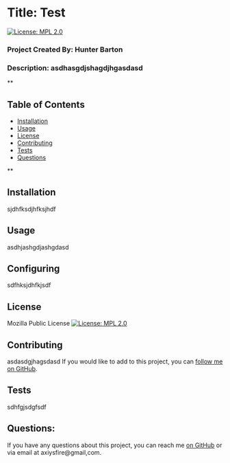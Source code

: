  
#  Title: Test
[![License: MPL 2.0](https://img.shields.io/badge/License-MPL%202.0-brightgreen.svg)](https://opensource.org/licenses/MPL-2.0)
### Project Created By: Hunter Barton
### Description: asdhasgdjshagdjhgasdasd
**
## Table of Contents
* [Installation](#installation)
* [Usage](#usage)
* [License](#license) 
* [Contributing](#contributing)
* [Tests](#tests)
* [Questions](#questions)

**
## Installation 
sjdhfksdjhfksjhdf

## Usage
asdhjashgdjashgdasd

## Configuring
sdfhksjdhfkjsdf

## License
Mozilla Public License
[![License: MPL 2.0](https://img.shields.io/badge/License-MPL%202.0-brightgreen.svg)](https://opensource.org/licenses/MPL-2.0)

## Contributing
asdasdgjhagsdasd
If you would like to add to this project, you can [follow me on GitHub](https://github.com/mythosmystery).  

## Tests
sdhfgjsdgfsdf

## Questions:
If you have any questions about this project, you can reach me [on GitHub](https://github.com/mythosmystery)
or via email at axiysfire@gmail,com.
  